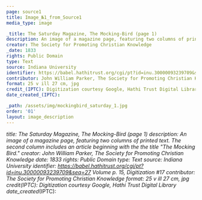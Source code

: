 ```yaml
---
page: source1
title: Image_№1_from_Source1
media_type: image

_title: The Saturday Magazine, The Mocking-Bird (page 1)
description: An image of a magazine page, featuring two columns of printed text. The second column includes an article beginning with the the title "The Mocking Bird."
creator: The Society for Promoting Christian Knowledge
_date: 1833
rights: Public Domain
type: Text
source: Indiana University
identifier: https://babel.hathitrust.org/cgi/pt?id=inu.30000093239709&seq=27 Volume p. 15, Digitization #17
contributor: John William Parker, The Society for Promoting Christian Knowledge
format: 25 v ill 27 cm, jpg
credit_(IPTC): Digitization courtesy Google, Hathi Trust Digital Library
date_created_(IPTC):

_path: /assets/img/mockingbird_saturday_1.jpg
order: '01'
layout: image_description
---
```


_title: The Saturday Magazine, The Mocking-Bird (page 1)
description: An image of a magazine page, featuring two columns of printed text. The second column includes an article beginning with the the title "The Mocking Bird."
creator: John William Parker, The Society for Promoting Christian Knowledge 
_date: 1833
rights: Public Domain
type: Text
source: Indiana University
identifier: https://babel.hathitrust.org/cgi/pt?id=inu.30000093239709&seq=27 Volume p. 15, Digitization #17
contributor: The Society for Promoting Christian Knowledge
format: 25 v ill 27 cm, jpg
credit_(IPTC): Digitization courtesy Google, Hathi Trust Digital Library
date_created_(IPTC):
